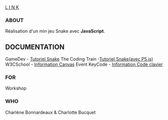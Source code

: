 [L I N K](https://charlene-bx.github.io/0.4_Snake/)

### ABOUT
Réalisation d'un min jeu Snake avec **JavaScript**.

## DOCUMENTATION
GameDev - [Tutoriel Snake](https://devenirdeveloppeur.wordpress.com/2017/11/15/gamedev-tetris-en-javascript/)
The Coding Train -[Tutoriel Snake(avec P5.js)](https://www.youtube.com/watch?v=AaGK-fj-BAM&t=186s)
W3CSchool - [Information Canvas](https://www.w3schools.com/html/html5_canvas.asp)
Event KeyCode - [Information Code clavier](https://keycode.info/)
### FOR
Workshop

### WHO
Charlène Bonnardeaux & Charlotte Bucquet
